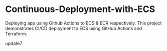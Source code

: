 # Continuous-Deployment-with-ECS
Deploying app using Github Actions to ECS &amp; ECR respectively.
This project demonstrates CI/CD deployment to ECS using GitHub Actions and Terraform.


update7